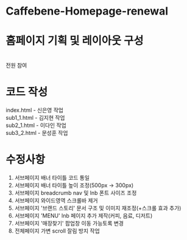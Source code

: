# Caffebene-Homepage-renewal


# 홈페이지 기획 및 레이아웃 구성
<br>전원 참여

# 코드 작성
index.html - 신은영 작업
<br>sub1_1.html - 김지현 작업
<br>sub2_1.html - 이다인 작업
<br>sub3_2.html - 문성훈 작업

# 수정사항
<ol>
  <li>서브페이지 배너 타이틀 코드 통일</li>
  <li>서브페이지 배너 타이틀 높이 조정(500px -> 300px)</li>
  <li>서브페이지 breadcrumb nav 및 lnb 폰트 사이즈 조정</li>
  <li>서브페이지 와이드영역 스크롤바 제거</li>
  <li>서브페이지 '브랜드 스토리' 문서 구조 및 이미지 재조정(+스크롤 효과 추가)</li>
  <li>서브페이지 'MENU' lnb 페이지 추가 제작(커피, 음료, 디저트)</li>
  <li>서브페이지 '매장찾기' 팝업창 이동 가능토록 변경</li>
  <li>전체페이지 가변 scroll 잘림 방지 작업</li>
</ol>
